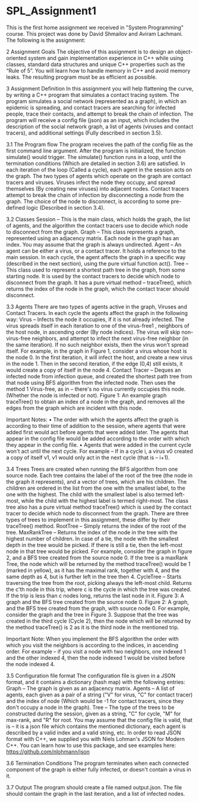 # SPL_Assignment1
This is the first home assignment we received in "System Programming" course.
This project was done by David Shmailov and Aviram Lachmani.
The following is the assignment:


2 Assignment Goals
The objective of this assignment is to design an object-oriented system and gain
implementation experience in C++ while using classes, standard data structures and unique
C++ properties such as the “Rule of 5”. You will learn how to handle memory in C++ and avoid
memory leaks. The resulting program must be as efficient as possible.

3 Assignment Definition
In this assignment you will help flattening the curve, by writing a C++ program that simulates a
contact tracing system. The program simulates a social network (represented as a graph), in
which an epidemic is spreading, and contact tracers are searching for infected people, trace
their contacts, and attempt to break the chain of infection.
The program will receive a config file (json) as an input, which includes the description of the
social network graph, a list of agents (viruses and contact tracers), and additional settings
(Fully described in section 3.5).

3.1 The Program flow
The program receives the path of the config file as the first command line argument. After the
program is initialized, the function simulate() would trigger. The simulate() function runs in a
loop, until the termination conditions (Which are detailed in section 3.6) are satisfied.
In each iteration of the loop (Called a cycle), each agent in the session acts on the graph. The
two types of agents which operate on the graph are contact tracers and viruses. Viruses infect
the node they occupy, and spread themselves (By creating new viruses) into adjacent nodes.
Contact tracers attempt to break the chain of infection by disconnecting a node from the graph.
The choice of the node to disconnect, is according to some pre-defined logic (Described in
section 3.4).

3.2 Classes
Session – This is the main class, which holds the graph, the list of agents, and the algorithm
the contact tracers use to decide which node to disconnect from the graph.
Graph – This class represents a graph, represented
using an adjacency matrix. Each node in the graph
has an index. You may assume that the graph is
always undirected.
Agent – An agent can be either a virus, or a contact
tracer. It holds a reference to the main session. In each cycle, the agent affects the graph in a
specific way (described in the next section), using the pure virtual function act().
Tree – This class used to represent a shortest path tree in the graph, from some starting node.
It is used by the contact tracers to decide which node to disconnect from the graph. It has a
pure virtual method – traceTree(), which returns the index of the node in the graph, which the
contact tracer should disconnect.

3.3 Agents
There are two types of agents active in the graph, Viruses and Contact Tracers. In each cycle
the agents affect the graph in the following way:
Virus – Infects the node it occupies, if it is not already infected. The virus spreads itself in each
iteration to one of the virus-free1
, neighbors of the host node, in ascending order (By node
indices). The virus will skip non-virus-free neighbors, and attempt to infect the next virus-free
neighbor (in the same iteration). If no such neighbor exists, then the virus won't spread itself.
For example, in the graph in Figure 1, consider a virus whose host is the node 0. In the first
iteration, it will infect the host, and create a new virus in the node 1. Then in the second
iteration, if the edge (0,4) still exists, it would create a copy of itself in the node 4.
Contact Tracer – Deques an infected node from infection queue, and created the shortest
path tree from that node using BFS algorithm from the infected node. Then uses the method
1 Virus-free, as in – there's no virus currently occupies this node. (Whether the node is infected or not).
Figure 1: An example graph
traceTree() to obtain an index of a node in the graph, and removes all the edges from the
graph which are incident with this node.

Important Notes:
• The order with which the agents affect the graph is according to their time of addition to
the session, where agents that were added first would act before agents that were
added later. The agents that appear in the config file would be added according to the
order with which they appear in the config file.
• Agents that were added in the current cycle won't act until the next cycle. For example –
If in a cycle i, a virus v0 created a copy of itself v1, v1 would only act in the next cycle
(that is – i+1).

3.4 Trees
Trees are created when running the BFS algorithm from one source node. Each tree contains
the label of the root of the tree (the node in the graph it represents), and a vector of trees,
which are his children. The children are ordered in the list from the one with the smallest label,
to the one with the highest. The child with the smallest label is also termed left-most, while the
child with the highest label is termed right-most.
The class tree also has a pure virtual method traceTree() which is used by the contact tracer to
decide which node to disconnect from the graph.
There are three types of trees to implement in this assignment, these differ by their traceTree()
method.
RootTree – Simply returns the index of the root of the tree.
MaxRankTree – Returns the index of the node in the tree with the highest number of children.
In case of a tie, the node with the smallest depth in the tree would be picked. If there is still a
tie, then the left-most node in that tree would be picked.
For example, consider the graph in figure 2, and a BFS tree created from the source node 0. If
the tree is a maxRank Tree, the node which will be returned by the method traceTree() would
be 1 (marked in yellow), as it has the maximal rank, together with 4, and the same depth as 4,
but is further left in the tree then 4.
CycleTree – Starts traversing the tree from the root, picking always the left-most child. Returns
the c'th node in this trip, where c is the cycle in which the tree was created. If the trip is less
than c nodes long, returns the last node in it.
Figure 3: A graph and the BFS tree created from the source node 0.
Figure 2: A graph, and the BFS tree created from the graph, with source node 0.
For example, consider the graph and the tree in Figure 3. Suppose that the tree was created
in the third cycle (Cycle 2), then the node which will be returned by the method traceTree() is 2
as it is the third node in the mentioned trip.

Important Note:
When you implement the BFS algorithm the order with which you visit the neighbors is
according to the indices, in ascending order. For example – if you visit a node with two
neighbors, one indexed 1 and the other indexed 4, then the node indexed 1 would be visited
before the node indexed 4.

3.5 Configuration file format
The configuration file is given in a JSON format, and it contains a dictionary (hash map) with
the following entries:
Graph – The graph is given as an adjacency matrix.
Agents – A list of agents, each given as a pair of a string ("V" for virus, "C" for contact tracer)
and the index of node (Which would be -1 for contact tracers, since they don't occupy a node
in the graph).
Tree – The type of the trees to be constructed during the session, given as a string, "C" for
cycle, "M" for max-rank, and "R" for root.
You may assume that the config file is valid, that is – it is a json file which contains the
mentioned dictionary, each agent is described by a valid index and a valid string, etc.
In order to read JSON format with C++, we supplied you with Niels Lohman's JSON for
Modern C++. You can learn how to use this package, and see examples here:
https://github.com/nlohmann/json

3.6 Termination Conditions
The program terminates when each connected component of the graph is either fully infected,
or doesn't contain a virus in it.

3.7 Output
The program should create a file named output.json. The file should contain the graph in the
last iteration, and a list of infected nodes.
